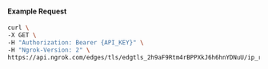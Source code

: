 <!-- Code generated for API Clients. DO NOT EDIT. -->

#### Example Request

```bash
curl \
-X GET \
-H "Authorization: Bearer {API_KEY}" \
-H "Ngrok-Version: 2" \
https://api.ngrok.com/edges/tls/edgtls_2h9aF9Rtm4rBPPXkJ6h6hnYDNuU/ip_restriction
```

